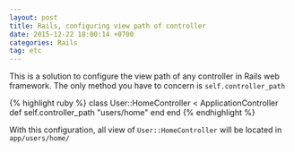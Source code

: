 ```yaml
---
layout: post
title: Rails, configuring view path of controller
date: 2015-12-22 18:00:14 +0700
categories: Rails
tag: etc
---
```


This is a solution to configure the view path of any controller in Rails web
framework. The only method you have to concern is `self.controller_path`

{% highlight ruby %}
class User::HomeController < ApplicationController
  def self.controller_path
    "users/home"
  end
end
{% endhighlight %}

With this configuration, all view of `User::HomeController` will be located in `app/users/home/`
